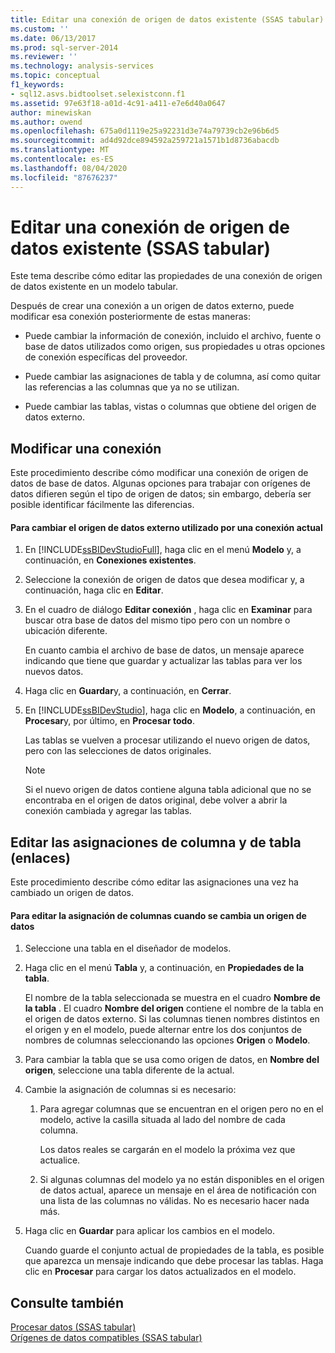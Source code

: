 ```yaml
---
title: Editar una conexión de origen de datos existente (SSAS tabular) | Microsoft Docs
ms.custom: ''
ms.date: 06/13/2017
ms.prod: sql-server-2014
ms.reviewer: ''
ms.technology: analysis-services
ms.topic: conceptual
f1_keywords:
- sql12.asvs.bidtoolset.selexistconn.f1
ms.assetid: 97e63f18-a01d-4c91-a411-e7e6d40a0647
author: minewiskan
ms.author: owend
ms.openlocfilehash: 675a0d1119e25a92231d3e74a79739cb2e96b6d5
ms.sourcegitcommit: ad4d92dce894592a259721a1571b1d8736abacdb
ms.translationtype: MT
ms.contentlocale: es-ES
ms.lasthandoff: 08/04/2020
ms.locfileid: "87676237"
---
```

# <a name="edit-an-existing-data-source-connection-ssas-tabular"></a>Editar una conexión de origen de datos existente (SSAS tabular)
  Este tema describe cómo editar las propiedades de una conexión de origen de datos existente en un modelo tabular.  
  
 Después de crear una conexión a un origen de datos externo, puede modificar esa conexión posteriormente de estas maneras:  
  
-   Puede cambiar la información de conexión, incluido el archivo, fuente o base de datos utilizados como origen, sus propiedades u otras opciones de conexión específicas del proveedor.  
  
-   Puede cambiar las asignaciones de tabla y de columna, así como quitar las referencias a las columnas que ya no se utilizan.  
  
-   Puede cambiar las tablas, vistas o columnas que obtiene del origen de datos externo.  
  
## <a name="modify-a-connection"></a>Modificar una conexión  
 Este procedimiento describe cómo modificar una conexión de origen de datos de base de datos. Algunas opciones para trabajar con orígenes de datos difieren según el tipo de origen de datos; sin embargo, debería ser posible identificar fácilmente las diferencias.  
  
#### <a name="to-change-the-external-data-source-used-by-a-current-connection"></a>Para cambiar el origen de datos externo utilizado por una conexión actual  
  
1.  En [!INCLUDE[ssBIDevStudioFull](../includes/ssbidevstudiofull-md.md)], haga clic en el menú **Modelo** y, a continuación, en **Conexiones existentes**.  
  
2.  Seleccione la conexión de origen de datos que desea modificar y, a continuación, haga clic en **Editar**.  
  
3.  En el cuadro de diálogo **Editar conexión** , haga clic en **Examinar** para buscar otra base de datos del mismo tipo pero con un nombre o ubicación diferente.  
  
     En cuanto cambia el archivo de base de datos, un mensaje aparece indicando que tiene que guardar y actualizar las tablas para ver los nuevos datos.  
  
4.  Haga clic en **Guardar**y, a continuación, en **Cerrar**.  
  
5.  En [!INCLUDE[ssBIDevStudio](../includes/ssbidevstudio-md.md)], haga clic en **Modelo**, a continuación, en **Procesar**y, por último, en **Procesar todo**.  
  
     Las tablas se vuelven a procesar utilizando el nuevo origen de datos, pero con las selecciones de datos originales.  
  
    > [!NOTE]  
    >  Si el nuevo origen de datos contiene alguna tabla adicional que no se encontraba en el origen de datos original, debe volver a abrir la conexión cambiada y agregar las tablas.  
  
## <a name="edit-table-and-column-mappings-bindings"></a>Editar las asignaciones de columna y de tabla (enlaces)  
 Este procedimiento describe cómo editar las asignaciones una vez ha cambiado un origen de datos.  
  
#### <a name="to-edit-column-mappings-when-a-data-source-changes"></a>Para editar la asignación de columnas cuando se cambia un origen de datos  
  
1.  Seleccione una tabla en el diseñador de modelos.  
  
2.  Haga clic en el menú **Tabla** y, a continuación, en **Propiedades de la tabla**.  
  
     El nombre de la tabla seleccionada se muestra en el cuadro **Nombre de la tabla** . El cuadro **Nombre del origen** contiene el nombre de la tabla en el origen de datos externo. Si las columnas tienen nombres distintos en el origen y en el modelo, puede alternar entre los dos conjuntos de nombres de columnas seleccionando las opciones **Origen** o **Modelo**.  
  
3.  Para cambiar la tabla que se usa como origen de datos, en **Nombre del origen**, seleccione una tabla diferente de la actual.  
  
4.  Cambie la asignación de columnas si es necesario:  
  
    1.  Para agregar columnas que se encuentran en el origen pero no en el modelo, active la casilla situada al lado del nombre de cada columna.  
  
         Los datos reales se cargarán en el modelo la próxima vez que actualice.  
  
    2.  Si algunas columnas del modelo ya no están disponibles en el origen de datos actual, aparece un mensaje en el área de notificación con una lista de las columnas no válidas. No es necesario hacer nada más.  
  
5.  Haga clic en **Guardar** para aplicar los cambios en el modelo.  
  
     Cuando guarde el conjunto actual de propiedades de la tabla, es posible que aparezca un mensaje indicando que debe procesar las tablas. Haga clic en **Procesar** para cargar los datos actualizados en el modelo.  
  
## <a name="see-also"></a>Consulte también  
 [Procesar datos &#40;SSAS tabular&#41;](process-data-ssas-tabular.md)   
 [Orígenes de datos compatibles &#40;SSAS tabular&#41;](tabular-models/data-sources-supported-ssas-tabular.md)  
  
  
